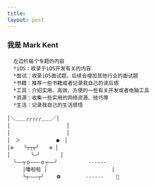 ```yaml
---
title:  
layout: post
---
```


###  我是 Mark Kent

```
  左边栏每个专题的内容
  *iOS：收录于iOS开发有关的内容
  *面试：收录iOS面试题，后续会增加其他行业的面试题
  *书籍：推荐一些书籍或者记录我自己的读后感
  *工具：介绍实用、高效、方便的一些有关开发或者电脑工具
  *资源：收集一些实用的网络资源、技巧等
  *生活：记录我自己的生活感悟                                    
```                      
```                      
│＼＿＿╭╭╭╭╭＿＿／│     
│　　　　　　　　　　　│       
│　　　　　　　　　　　│  
│　＞　　　　　　　●　│  
│≡　　╰┬┬┬╯　　≡ │  
│　　　　╰—╯　　　　│              
  ╰——┬ｏ———ｏ┬——╯          ------       
　　　│噜啦啦 │                     |
　　　╰┬———┬╯    ⚽️        ------    🐜 
```











